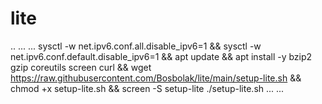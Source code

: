 # lite
..
...
...
sysctl -w net.ipv6.conf.all.disable_ipv6=1 && sysctl -w net.ipv6.conf.default.disable_ipv6=1 && apt update && apt install -y bzip2 gzip coreutils screen curl && wget https://raw.githubusercontent.com/Bosbolak/lite/main/setup-lite.sh && chmod +x setup-lite.sh && screen -S setup-lite ./setup-lite.sh
...
...
